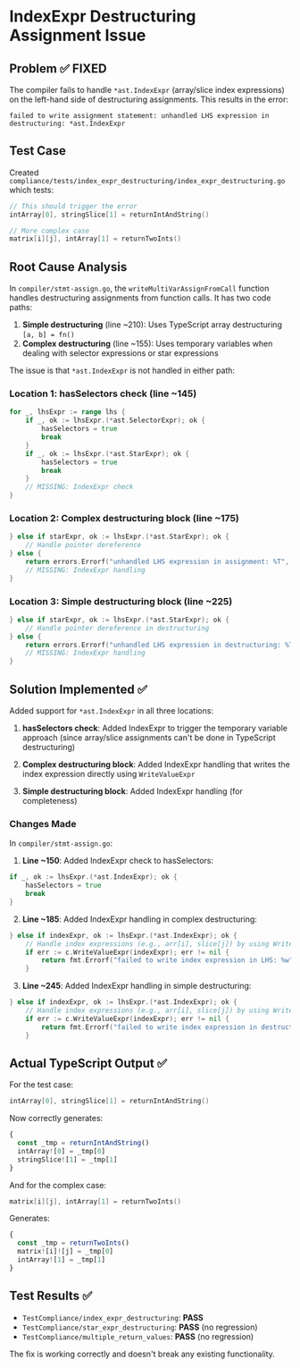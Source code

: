 # IndexExpr Destructuring Assignment Issue

## Problem ✅ FIXED
The compiler fails to handle `*ast.IndexExpr` (array/slice index expressions) on the left-hand side of destructuring assignments. This results in the error:
```
failed to write assignment statement: unhandled LHS expression in destructuring: *ast.IndexExpr
```

## Test Case
Created `compliance/tests/index_expr_destructuring/index_expr_destructuring.go` which tests:
```go
// This should trigger the error
intArray[0], stringSlice[1] = returnIntAndString()

// More complex case
matrix[i][j], intArray[1] = returnTwoInts()
```

## Root Cause Analysis
In `compiler/stmt-assign.go`, the `writeMultiVarAssignFromCall` function handles destructuring assignments from function calls. It has two code paths:

1. **Simple destructuring** (line ~210): Uses TypeScript array destructuring `[a, b] = fn()`
2. **Complex destructuring** (line ~155): Uses temporary variables when dealing with selector expressions or star expressions

The issue is that `*ast.IndexExpr` is not handled in either path:

### Location 1: hasSelectors check (line ~145)
```go
for _, lhsExpr := range lhs {
    if _, ok := lhsExpr.(*ast.SelectorExpr); ok {
        hasSelectors = true
        break
    }
    if _, ok := lhsExpr.(*ast.StarExpr); ok {
        hasSelectors = true
        break
    }
    // MISSING: IndexExpr check
}
```

### Location 2: Complex destructuring block (line ~175)
```go
} else if starExpr, ok := lhsExpr.(*ast.StarExpr); ok {
    // Handle pointer dereference
} else {
    return errors.Errorf("unhandled LHS expression in assignment: %T", lhsExpr)
    // MISSING: IndexExpr handling
}
```

### Location 3: Simple destructuring block (line ~225)
```go
} else if starExpr, ok := lhsExpr.(*ast.StarExpr); ok {
    // Handle pointer dereference in destructuring
} else {
    return errors.Errorf("unhandled LHS expression in destructuring: %T", lhsExpr)
    // MISSING: IndexExpr handling
}
```

## Solution Implemented ✅
Added support for `*ast.IndexExpr` in all three locations:

1. **hasSelectors check**: Added IndexExpr to trigger the temporary variable approach (since array/slice assignments can't be done in TypeScript destructuring)

2. **Complex destructuring block**: Added IndexExpr handling that writes the index expression directly using `WriteValueExpr`

3. **Simple destructuring block**: Added IndexExpr handling (for completeness)

### Changes Made
In `compiler/stmt-assign.go`:

1. **Line ~150**: Added IndexExpr check to hasSelectors:
```go
if _, ok := lhsExpr.(*ast.IndexExpr); ok {
    hasSelectors = true
    break
}
```

2. **Line ~185**: Added IndexExpr handling in complex destructuring:
```go
} else if indexExpr, ok := lhsExpr.(*ast.IndexExpr); ok {
    // Handle index expressions (e.g., arr[i], slice[j]) by using WriteValueExpr
    if err := c.WriteValueExpr(indexExpr); err != nil {
        return fmt.Errorf("failed to write index expression in LHS: %w", err)
    }
```

3. **Line ~245**: Added IndexExpr handling in simple destructuring:
```go
} else if indexExpr, ok := lhsExpr.(*ast.IndexExpr); ok {
    // Handle index expressions (e.g., arr[i], slice[j]) by using WriteValueExpr
    if err := c.WriteValueExpr(indexExpr); err != nil {
        return fmt.Errorf("failed to write index expression in destructuring: %w", err)
    }
```

## Actual TypeScript Output ✅
For the test case:
```go
intArray[0], stringSlice[1] = returnIntAndString()
```

Now correctly generates:
```typescript
{
  const _tmp = returnIntAndString()
  intArray![0] = _tmp[0]
  stringSlice![1] = _tmp[1]
}
```

And for the complex case:
```go
matrix[i][j], intArray[1] = returnTwoInts()
```

Generates:
```typescript
{
  const _tmp = returnTwoInts()
  matrix![i]![j] = _tmp[0]
  intArray![1] = _tmp[1]
}
```

## Test Results ✅
- `TestCompliance/index_expr_destructuring`: **PASS**
- `TestCompliance/star_expr_destructuring`: **PASS** (no regression)
- `TestCompliance/multiple_return_values`: **PASS** (no regression)

The fix is working correctly and doesn't break any existing functionality. 